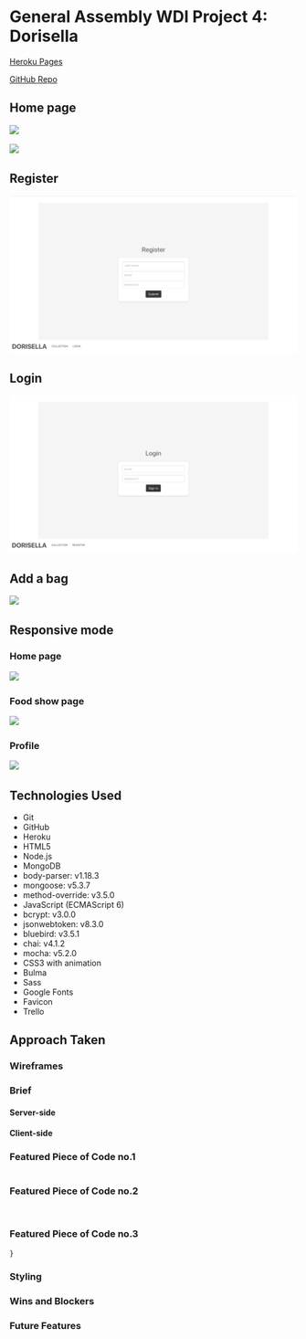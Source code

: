 # General Assembly WDI Project 4: Dorisella

[Heroku Pages](https://dorisella.herokuapp.com/)

[GitHub Repo](https://github.com/huangfuin1101/wdi-project-four-dorisella)



## Home page
![](screenshots/home.png)


![](screenshots/home-2.png)


## Register

![](screenshots/register.png)


## Login

![](screenshots/login.png)


## Add a bag
![](screenshots/country-new.png)

## Responsive mode
### Home page
![](screenshots/home-res.png)

### Food show page
![](screenshots/foodshow-res.png)

### Profile
![](screenshots/profile-res.png)


## Technologies Used

* Git
* GitHub
* Heroku
* HTML5
* Node.js
* MongoDB
* body-parser: v1.18.3
* mongoose: v5.3.7
* method-override: v3.5.0
* JavaScript (ECMAScript 6)
* bcrypt: v3.0.0
* jsonwebtoken: v8.3.0
* bluebird: v3.5.1
* chai: v4.1.2
* mocha: v5.2.0
* CSS3 with animation
* Bulma
* Sass
* Google Fonts
* Favicon
* Trello



## Approach Taken

### Wireframes

### Brief


#### Server-side


#### Client-side


### Featured Piece of Code no.1
```

```
### Featured Piece of Code no.2

```


```
### Featured Piece of Code no.3

```
}
```

### Styling



### Wins and Blockers


### Future Features
